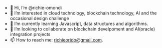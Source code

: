 - 👋 Hi, I’m @richie-omondi
- 👀 I’m interested in cloud technology, blockchain technology, AI and the occasional design challenge
- 🌱 I’m currently learning Javascript, data structures and algorithms.
- 💞️ I’m looking to collaborate on blockchain develpoment and AI(oracle) integration projects
- 📫 How to reach me: richieorido@gmail.com.

<!---
richie-omondi/richie-omondi is a ✨ special ✨ repository because its `README.md` (this file) appears on your GitHub profile.
You can click the Preview link to take a look at your changes.
--->
